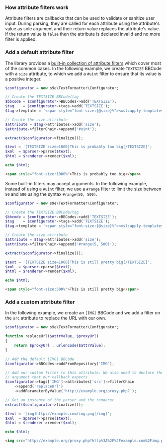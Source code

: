 ### How attribute filters work

Attribute filters are callbacks that can be used to validate or sanitize user input. During parsing, they are called for each attribute using the attribute's value as sole argument and their return value replaces the attribute's value. If the return value is `false` then the attribute is declared invalid and no more filter is applied.


### Add a default attribute filter

The library provides a [built-in collection of attribute filters](Built-in_filters.md) which cover most of the common cases. In the following example, we create `TEXTSIZE` BBCode with a `size` attribute, to which we add a `#uint` filter to ensure that its value is a positive integer.

```php
$configurator = new s9e\TextFormatter\Configurator;

// Create the TEXTSIZE BBCode/tag
$bbcode = $configurator->BBCodes->add('TEXTSIZE');
$tag    = $configurator->tags->add('TEXTSIZE');
$tag->template = '<span style="font-size:{@size}%"><xsl:apply-templates/></span>';

// Create the size attribute
$attribute = $tag->attributes->add('size');
$attribute->filterChain->append('#uint');

extract($configurator->finalize());

$text = '[TEXTSIZE size=1000]This is probably too big[/TEXTSIZE]';
$xml  = $parser->parse($text);
$html = $renderer->render($xml);

echo $html;
```
```html
<span style="font-size:1000%">This is probably too big</span>
```

Some built-in filters may accept arguments. In the following example, instead of using a `#uint` filter, we use a `#range` filter to limit the size between `50` and `500` using the syntax `#range(50, 500)`.

```php
$configurator = new s9e\TextFormatter\Configurator;

// Create the TEXTSIZE BBCode/tag
$bbcode = $configurator->BBCodes->add('TEXTSIZE');
$tag    = $configurator->tags->add('TEXTSIZE');
$tag->template = '<span style="font-size:{@size}%"><xsl:apply-templates/></span>';

// Create the size attribute
$attribute = $tag->attributes->add('size');
$attribute->filterChain->append('#range(5, 500)');

extract($configurator->finalize());

$text = '[TEXTSIZE size=1000]This is still pretty big[/TEXTSIZE]';
$xml  = $parser->parse($text);
$html = $renderer->render($xml);

echo $html;
```
```html
<span style="font-size:500%">This is still pretty big</span>
```


### Add a custom attribute filter

In the following example, we create an `[IMG]` BBCode and we add a filter on the `src` attribute to replace the URL with our own.

```php
$configurator = new s9e\TextFormatter\Configurator;

function replaceUrl($attrValue, $proxyUrl)
{
	return $proxyUrl . urlencode($attrValue);
}

// Add the default [IMG] BBCode
$configurator->BBCodes->addFromRepository('IMG');

// Add our custom filter to this attribute. We also need to declare the second
// argument that our callback expects
$configurator->tags['IMG']->attributes['src']->filterChain
	->append('replaceUrl')
	->addParameterByValue('http://example.org/proxy.php?');

// Get an instance of the parser and the renderer
extract($configurator->finalize());

$text = '[img]http://example.com/img.png[/img]';
$xml  = $parser->parse($text);
$html = $renderer->render($xml);

echo $html;
```
```html
<img src="http://example.org/proxy.php?http%3A%2F%2Fexample.com%2Fimg.png" title="" alt="">
```
